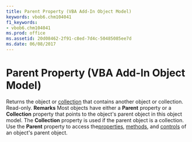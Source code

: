 ```yaml
---
title: Parent Property (VBA Add-In Object Model)
keywords: vbob6.chm104041
f1_keywords:
- vbob6.chm104041
ms.prod: office
ms.assetid: 20d08462-2f91-c8ed-7d4c-50485085ee7d
ms.date: 06/08/2017
---
```



# Parent Property (VBA Add-In Object Model)



Returns the object or [collection](../../Glossary/vbe-glossary.md) that contains another object or collection. Read-only.
 **Remarks**
Most objects have either a  **Parent** property or a **Collection** property that points to the object's parent object in this object model. The **Collection** property is used if the parent object is a collection.
Use the  **Parent** property to access the[properties](../../Glossary/vbe-glossary.md), [methods](../../Glossary/vbe-glossary.md), and [controls](../../Glossary/vbe-glossary.md) of an object's parent object.

